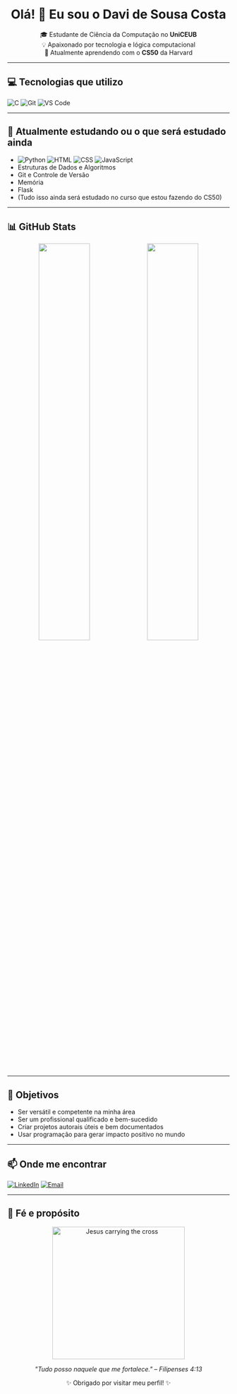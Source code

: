 <h1 align="center">Olá! 👋 Eu sou o Davi de Sousa Costa</h1>

<p align="center">
🎓 Estudante de Ciência da Computação no <strong>UniCEUB</strong>  
<br>💡 Apaixonado por tecnologia e lógica computacional  
<br>🚀 Atualmente aprendendo com o <strong>CS50</strong> da Harvard  
</p>

---

## 💻 Tecnologias que utilizo

![C](https://img.shields.io/badge/-C-333?style=for-the-badge&logo=C)
![Git](https://img.shields.io/badge/-Git-333?style=for-the-badge&logo=git)
![VS Code](https://img.shields.io/badge/-VSCode-333?style=for-the-badge&logo=visual-studio-code)

---

## 🌱 Atualmente estudando ou o que será estudado ainda

- ![Python](https://img.shields.io/badge/-Python-333?style=for-the-badge&logo=python)
![HTML](https://img.shields.io/badge/-HTML5-333?style=for-the-badge&logo=html5)
![CSS](https://img.shields.io/badge/-CSS3-333?style=for-the-badge&logo=css3)
![JavaScript](https://img.shields.io/badge/-JavaScript-333?style=for-the-badge&logo=javascript)
- Estruturas de Dados e Algoritmos
- Git e Controle de Versão
- Memória
- Flask
- (Tudo isso ainda será estudado no curso que estou fazendo do CS50)

---

## 📊 GitHub Stats

<p align="center">
  <img src="https://github-readme-stats.vercel.app/api?username=Davi-S-Costa&show_icons=true&theme=radical" width="48%" />
  <img src="https://github-readme-stats.vercel.app/api/top-langs/?username=Davi-S-Costa&layout=compact&theme=radical" width="48%" />
</p>

---

## 🎯 Objetivos

- Ser versátil e competente na minha área
- Ser um profissional qualificado e bem-sucedido
- Criar projetos autorais úteis e bem documentados
- Usar programação para gerar impacto positivo no mundo

---

## 📫 Onde me encontrar

[![LinkedIn](https://img.shields.io/badge/-LinkedIn-0A66C2?style=for-the-badge&logo=linkedin&logoColor=white)](https://linkedin.com/in/seu-link)
[![Email](https://img.shields.io/badge/-Email-D14836?style=for-the-badge&logo=gmail&logoColor=white)](mailto:da20.sousacosta@gmail.com)

---

## 🙏 Fé e propósito

<p align="center">
  <img src="https://media1.tenor.com/m/iqUyZ8idSi8AAAAd/jesus-cross.gif" alt="Jesus carrying the cross" width="300"/>
</p>

<p align="center">
  <i>"Tudo posso naquele que me fortalece." – Filipenses 4:13</i>
</p>


<p align="center">✨ Obrigado por visitar meu perfil! ✨</p>
